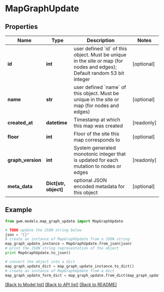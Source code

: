 # MapGraphUpdate


## Properties
Name | Type | Description | Notes
------------ | ------------- | ------------- | -------------
**id** | **int** | user defined &#x60;id&#x60; of this object. Must be unique in the site or map (for nodes and edges); Default random 53 bit integer | [optional] 
**name** | **str** | user defined &#x60;name&#x60; of this object. Must be unique in the site or map (for nodes and edges) | [optional] 
**created_at** | **datetime** | Timestamp at which this map was created | [readonly] 
**floor** | **int** | Floor of the site this map corresponds to | [optional] 
**graph_version** | **int** | System generated monotonic integer that is updated for each mutation to nodes or edges  | [readonly] 
**meta_data** | **Dict[str, object]** | optional JSON encoded metadata for this object | [optional] 

## Example

```python
from gwm.models.map_graph_update import MapGraphUpdate

# TODO update the JSON string below
json = "{}"
# create an instance of MapGraphUpdate from a JSON string
map_graph_update_instance = MapGraphUpdate.from_json(json)
# print the JSON string representation of the object
print MapGraphUpdate.to_json()

# convert the object into a dict
map_graph_update_dict = map_graph_update_instance.to_dict()
# create an instance of MapGraphUpdate from a dict
map_graph_update_form_dict = map_graph_update.from_dict(map_graph_update_dict)
```
[[Back to Model list]](../README.md#documentation-for-models) [[Back to API list]](../README.md#documentation-for-api-endpoints) [[Back to README]](../README.md)


